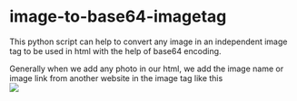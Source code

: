 # image-to-base64-imagetag
This python script can help to convert any image in an independent image tag to be used in html with the help of base64 encoding.


Generally when we add any photo in our html, we add the image name or image link from another website in the image tag like this
<br>
<code><img src="example.jpg"></code>
